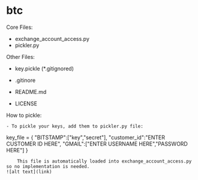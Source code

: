 # btc
Core Files:
 - exchange_account_access.py
 - pickler.py

 Other Files:
 - key.pickle	(*.gitignored)

 - .gitinore
 - README.md
 - LICENSE

  How to pickle:

	- To pickle your keys, add them to pickler.py file:

  key_file = {
              "BITSTAMP":["key","secret"],
              "customer_id":"ENTER CUSTOMER ID HERE",
              "GMAIL":["ENTER USERNAME HERE","PASSWORD HERE"]
              }

		This file is automatically loaded into exchange_account_access.py so no implementation is needed.
    ![alt text](link)
